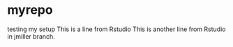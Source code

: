 # myrepo
testing my setup
This is a line from Rstudio
This is another line from Rstudio in jmiller branch.